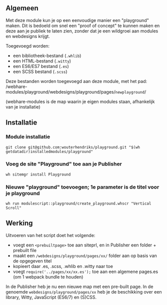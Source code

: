 ## Algemeen
Met deze module kun je op een eenvoudige manier een "playground" maken. Dit is bedoeld om snel een "proof of concept" te kunnen maken en deze aan je publiek te laten zien, zonder dat je een wildgroei aan modules en webdesigns krijgt.

Toegevoegd worden:

- een bibliotheek-bestand (`.whlib`)
- een HTML-bestand (`.witty`)
- een ES6/ES7 bestand (`.es`)
- een SCSS bestand (`.scss`)

Deze bestanden worden toegevoegd aan deze module, met het pad:
/webhare-modules/playground/webdesigns/playground/pages/`newplayground`/

(webhare-modules is de map waarin je eigen modules staan, afhankelijk van je installatie)

## Installatie

### Module installatie
`git clone git@github.com:wouterhendriks/playground.git "$(wh getdatadir)installedmodules/playground"`

### Voeg de site "Playground" toe aan je Publisher
`wh sitemgr install Playground`

### Nieuwe "playground" toevoegen; 1e parameter is de titel voor je playground
`wh run modulescript::playground/create_playground.whscr "Vertical Scroll"`

## Werking
Uitvoeren van het script doet het volgende:

- voegt een `<prebuiltpage>` toe aan siteprl, en in Publisher een folder + prebuilt file
- maakt een `/webdesigns/playground/pages/xx/` folder aan op basis van de opgegeven titel
- kopieert daar .es, .scss, .whlib en .witty naar toe
- voegt `require('../pages/xx/xx.es');` toe aan een algemene pages.es (om 1 webpack bundle te houden)

In de Publisher heb je nu een nieuwe map met een pre-built page. In de genoemde `webdesigns/playground/pages/xx` heb je de beschikking over een library, Witty, JavaScript (ES6/7) en (S)CSS.
